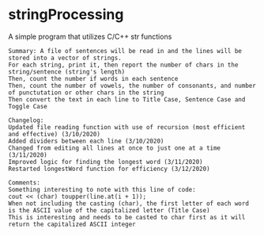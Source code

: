 # stringProcessing
A simple program that utilizes C/C++ str functions

	Summary: A file of sentences will be read in and the lines will be stored into a vector of strings.
	For each string, print it, then report the number of chars in the string/sentence (string's length)
	Then, count the number if words in each sentence
	Then, count the number of vowels, the number of consonants, and number of punctutation or other chars in the string
	Then convert the text in each line to Title Case, Sentence Case and Toggle Case

	Changelog:
	Updated file reading function with use of recursion (most efficient and effective) (3/10/2020)
	Added dividers between each line (3/10/2020)
	Changed from editing all lines at once to just one at a time (3/11/2020)
	Improved logic for finding the longest word (3/11/2020)
	Restarted longestWord function for efficiency (3/12/2020)

	Comments:
	Something interesting to note with this line of code:
	cout << (char) toupper(line.at(i + 1));
	When not including the casting (char), the first letter of each word is the ASCII value of the capitalized letter (Title Case)
	This is interesting and needs to be casted to char first as it will return the capitalized ASCII integer

